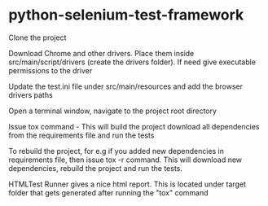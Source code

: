 # python-selenium-test-framework

Clone the project

Download Chrome and other drivers. Place them inside src/main/script/drivers (create the drivers folder). If need give executable permissions to the driver

Update the test.ini file under src/main/resources and add the browser drivers paths

Open a terminal window, navigate to the project root directory

Issue tox command - This will build the project download all dependencies from the requirements file and run the tests

To rebuild the project, for e.g if you added new dependencies in requirements file, then issue tox -r command. This will download new dependencies, rebuild the project and run the tests.

HTMLTest Runner gives a nice html report. This is located under target folder that gets generated after running the "tox" command
